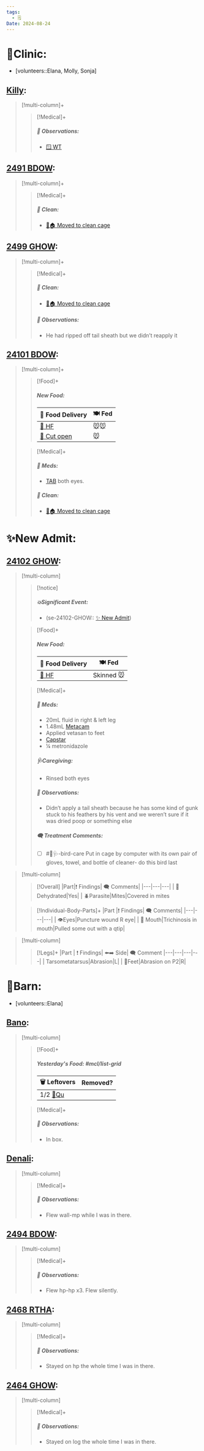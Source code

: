 ```yaml
---
tags:
  - 🗒️
Date: 2024-08-24
---
```


# 🏥Clinic:
- [volunteers::Elana, Molly, Sonja]

## [Killy](../RARE%20Birds/Ed%20Birds/Killy.md):
> [!multi-column]+
>
>> [!Medical]+
>> ##### 🔭 Observations:
>> - [🪟 WT](../Admin/Codes/Window%20time.md)

## [2491 BDOW](../RARE%20Birds/2491%20BDOW.md):
> [!multi-column]+
>
>> [!Medical]+
>>##### 🫧 Clean:
>> - [🧼🏠 Moved to clean cage](../Admin/Codes/Moved%20to%20clean%20cage.md)

## [2499 GHOW](../RARE%20Birds/2499%20GHOW.md):
> [!multi-column]+
>
>> [!Medical]+
>>##### 🫧 Clean:
>> - [🧼🏠 Moved to clean cage](../Admin/Codes/Moved%20to%20clean%20cage.md)
>>
>> ##### 🔭 Observations:
>> - He had ripped off tail sheath but we didn’t reapply it

## [24101 BDOW](../RARE%20Birds/24101%20BDOW.md):
> [!multi-column]+
>
>> [!Food]+
>> ##### New Food:
>> |🚚 Food Delivery| 🍽️ Fed|
>> |---|---|
>>|[🫱 HF](../Admin/Codes/Handfed.md)|🐭🐭|
>>[🔪 Cut open](../Admin/Codes/Cut%20open.md)|🐭|
>
>> [!Medical]+
>> ##### 💊 Meds:
>> - [TAB](../Admin/Codes/Medication/Triple%20Antibiotic.md) both eyes.
>>
>>##### 🫧 Clean:
>> - [🧼🏠 Moved to clean cage](../Admin/Codes/Moved%20to%20clean%20cage.md)
>>

# ✨New Admit:

## [24102 GHOW](../RARE%20Birds/24102%20GHOW.md):
> [!multi-column]
>
>> [!notice]
>> ##### 💥Significant Event:
>> - (se-24102-GHOW:: [✨ New Admit](../Admin/Codes/New%20Admit.md))
>>
>
>> [!Food]+
>> ##### New Food:
>> |🚚 Food Delivery| 🍽️ Fed|
>> |---|---|
>>|[🫱 HF](../Admin/Codes/Handfed.md)|Skinned 🐭|
>
>> [!Medical]+
>> ##### 💊 Meds:
>> - 20mL fluid in right & left leg
>> - 1.48mL [Metacam](../Admin/Codes/Medication/Metacam.md)
>> - Applied vetasan to feet
>> - [Capstar](../Admin/Codes/Medication/Capstar.md)
>> - ¼ metronidazole
>>
>> ##### 🩺Caregiving:
>> - Rinsed both eyes
>>
>> ##### 🔭 Observations:
>> - Didn’t apply a tail sheath because he has some kind of gunk stuck to his feathers by his vent and we weren’t sure if it was dried poop or something else
>>
>> ##### 🗨️ Treatment Comments:
>> - [ ] #🦅🩺-bird-care Put in cage by computer with its own pair of gloves, towel, and bottle of cleaner- do this bird last
>

> [!multi-column]
>
>> [!Overall]
>>|Part|❗ Findings| 🗨️ Comments|
>>|---|---|---|
>>| 🌊Dehydrated|Yes|
>>| 🪲Parasite|Mites|Covered in mites
>>
>
>> [!Individual-Body-Parts]+
>>|Part |❗ Findings| 🗨️ Comments|
>>|---|---|---|
>>| 👁️Eyes|Puncture wound R eye|
>>| 👄 Mouth|Trichinosis in mouth|Pulled some out with a qtip|

> [!multi-column]
>
>> [!Legs]+
>>|Part | ❗ Findings| ⬅️➡️ Side| 🗨️ Comment
>>|---|---|---|---|
>>| Tarsometatarsus|Abrasion|L|
>>| 🐾Feet|Abrasion on P2|R|

# 🏡Barn:
- [volunteers::Elana]

## [Bano](../RARE%20Birds/Ed%20Birds/Bano.md):
> [!multi-column]
>
>> [!Food]+
>> ##### Yesterday's Food: #mcl/list-grid
>> |🗑️ Leftovers| Removed?
>> |---|---|
>>|1/2 [🐥Qu](../Admin/Codes/Food/Quail.md)|
>>
>
>> [!Medical]+
>> ##### 🔭 Observations:
>> - In box.

## [Denali](../RARE%20Birds/Ed%20Birds/Denali.md):
> [!multi-column]
>
>> [!Medical]+
>> ##### 🔭 Observations:
>> - Flew wall-mp while I was in there.

## [2494 BDOW](../RARE%20Birds/2494%20BDOW.md):
> [!multi-column]
>
>> [!Medical]+
>> ##### 🔭 Observations:
>> - Flew hp-hp x3. Flew silently.

## [2468 RTHA](../RARE%20Birds/2468%20RTHA.md):
> [!multi-column]
>
>> [!Medical]+
>> ##### 🔭 Observations:
>> - Stayed on hp the whole time I was in there.

## [2464 GHOW](../RARE%20Birds/2464%20GHOW.md):
> [!multi-column]
>
>> [!Medical]+
>> ##### 🔭 Observations:
>> - Stayed on log the whole time I was in there.

